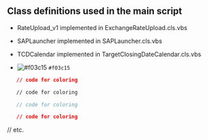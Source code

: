 ## Class definitions used in the main script

* RateUpload_v1 implemented in ExchangeRateUpload.cls.vbs

* SAPLauncher implemented in SAPLauncher.cls.vbs

* TCDCalendar implemented in TargetClosingDateCalendar.cls.vbs

- ![#f03c15](https://placehold.co/15x15/f03c15/f03c15.png) `#f03c15`


```json
   // code for coloring
```
```html
   // code for coloring
```
```js
   // code for coloring
```
```css
   // code for coloring
```
// etc.
